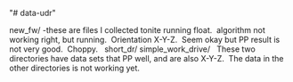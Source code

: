 "# data-udr" 

new_fw/
-these are files I collected tonite running float.  algorithm not working right, but running.  Orientation X-Y-Z.  Seem okay but PP result is not very good.  Choppy.
 
short_dr/
simple_work_drive/
 
These two directories have data sets that PP well, and are also X-Y-Z.  The data in the other directories is not working yet.  
